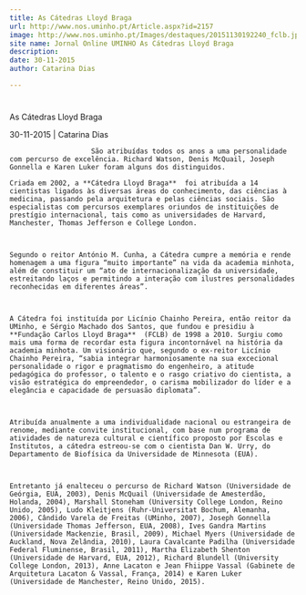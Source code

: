 ```yaml
---
title: As Cátedras Lloyd Braga
url: http://www.nos.uminho.pt/Article.aspx?id=2157
image: http://www.nos.uminho.pt/Images/destaques/20151130192240_fclb.jpg
site name: Jornal Online UMINHO As Cátedras Lloyd Braga
description: 
date: 30-11-2015
author: Catarina Dias

---
```


# 

As Cátedras Lloyd Braga

30-11-2015 | Catarina Dias

                        São atribuídas todos os anos a uma personalidade com percurso de excelência. Richard Watson, Denis McQuail, Joseph Gonnella e Karen Luker foram alguns dos distinguidos.

	Criada em 2002, a **Cátedra Lloyd Braga**  foi atribuída a 14 cientistas ligados às diversas áreas do conhecimento, das ciências à medicina, passando pela arquitetura e pelas ciências sociais. São especialistas com percursos exemplares oriundos de instituições de prestígio internacional, tais como as universidades de Harvard, Manchester, Thomas Jefferson e College London.

	 

	Segundo o reitor António M. Cunha, a Cátedra cumpre a memória e rende homenagem a uma figura “muito importante” na vida da academia minhota, além de constituir um “ato de internacionalização da universidade, estreitando laços e permitindo a interação com ilustres personalidades reconhecidas em diferentes áreas”. 

	 

	A Cátedra foi instituída por Licínio Chainho Pereira, então reitor da UMinho, e Sérgio Machado dos Santos, que fundou e presidiu à **Fundação Carlos Lloyd Braga**  (FCLB) de 1998 a 2010. Surgiu como mais uma forma de recordar esta figura incontornável na história da academia minhota. Um visionário que, segundo o ex-reitor Licínio Chainho Pereira, “sabia integrar harmoniosamente na sua excecional personalidade o rigor e pragmatismo do engenheiro, a atitude pedagógica do professor, o talento e o rasgo criativo do cientista, a visão estratégica do empreendedor, o carisma mobilizador do líder e a elegância e capacidade de persuasão diplomata”. 

	 

	Atribuída anualmente a uma individualidade nacional ou estrangeira de renome, mediante convite institucional, com base num programa de atividades de natureza cultural e científico proposto por Escolas e Institutos, a cátedra estreou-se com o cientista Dan W. Urry, do Departamento de Biofísica da Universidade de Minnesota (EUA). 

	 

	Entretanto já enalteceu o percurso de Richard Watson (Universidade de Geórgia, EUA, 2003), Denis McQuail (Universidade de Amesterdão, Holanda, 2004), Marshall Stoneham (University College London, Reino Unido, 2005), Ludo Kleitjens (Ruhr-Universitat Bochum, Alemanha, 2006), Cândido Varela de Freitas (UMinho, 2007), Joseph Gonnella (Universidade Thomas Jefferson, EUA, 2008), Ives Gandra Martins (Universidade Mackenzie, Brasil, 2009), Michael Myers (Universidade de Auckland, Nova Zelândia, 2010), Laura Cavalcante Padilha (Universidade Federal Fluminense, Brasil, 2011), Martha Elizabeth Shenton (Universidade de Harvard, EUA, 2012), Richard Blundell (University College London, 2013), Anne Lacaton e Jean Fhiippe Vassal (Gabinete de Arquitetura Lacaton & Vassal, França, 2014) e Karen Luker (Universidade de Manchester, Reino Unido, 2015).

